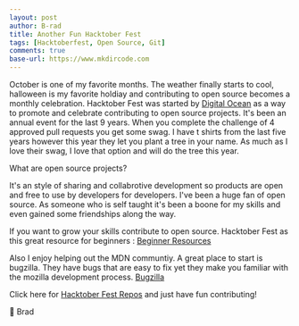 ```yaml
---
layout: post
author: B-rad
title: Another Fun Hacktober Fest
tags: [Hacktoberfest, Open Source, Git]
comments: true
base-url: https://www.mkdircode.com
---
```



October is one of my favorite months. The weather finally starts to cool, halloween is my favorite holdiay and contributing to open source becomes a monthly celebration. Hacktober Fest was started by [Digital Ocean](https://www.digitalocean.com/) as a way to promote and celebrate contributing to open source projects. It's been an annual event for the last 9 years. When you complete the challenge of 4 approved pull requests you get some swag. I have t shirts from the last five years however this year they let you plant a tree in your name. As much as I love their swag, I love that option and will do the tree this year.

What are open source projects?

It's an style of sharing and collabrotive development so products are open and free to use by developers for developers. I've been a huge fan of open source. As someone who is self taught it's been a boone for my skills and even gained some friendships along the way. 

If you want to grow your skills contribute to open source.
Hacktober Fest as this great resource for beginners :
[Beginner Resources](https://hacktoberfest.com/participation/#beginner-resources)

Also I enjoy helping out the MDN communtiy. A great place to start is bugzilla. 
They have bugs that are easy to fix yet they make you familiar with the mozilla development process.
[Bugzilla](https://bugzilla.mozilla.org/buglist.cgi?quicksearch=good-first-bug)


Click here for [Hacktober Fest Repos](https://github.com/topics/hacktoberfest) and just have fun contributing! 




💖 Brad